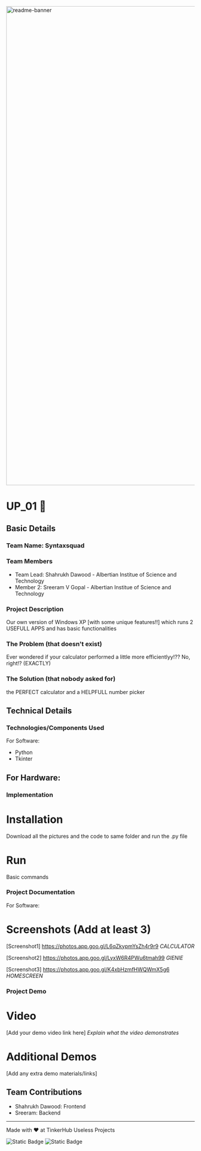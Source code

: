 <img width="1280" alt="readme-banner" src="https://github.com/user-attachments/assets/35332e92-44cb-425b-9dff-27bcf1023c6c">

# UP_01 🎯


## Basic Details
### Team Name: Syntaxsquad


### Team Members
- Team Lead: Shahrukh Dawood - Albertian Institue of Science and Technology
- Member 2: Sreeram V Gopal - Albertian Institue of Science and Technology

### Project Description
Our own version of Windows XP [with some unique features!!] which runs 2 USEFULL APPS and has basic functionalities

### The Problem (that doesn't exist)
Ever wondered if your calculator performed a little more efficientlyy!??
No, right!? (EXACTLY)

### The Solution (that nobody asked for)
the PERFECT calculator and a HELPFULL number picker

## Technical Details
### Technologies/Components Used
For Software:
- Python
- Tkinter

For Hardware:
-------

### Implementation
# Installation
Download all the pictures and the code to same folder and run the .py file

# Run
Basic commands

### Project Documentation
For Software:

# Screenshots (Add at least 3)
[Screenshot1] https://photos.app.goo.gl/L6qZkypmYsZh4r9r9
*CALCULATOR*

[Screenshot2] https://photos.app.goo.gl/LyxW6R4PWu6tmah99
*GIENIE*

[Screenshot3] https://photos.app.goo.gl/K4xbHzmfHWQWmX5g6
*HOMESCREEN*

### Project Demo
# Video
[Add your demo video link here]
*Explain what the video demonstrates*

# Additional Demos
[Add any extra demo materials/links]

## Team Contributions
- Shahrukh Dawood: Frontend
- Sreeram: Backend

---
Made with ❤️ at TinkerHub Useless Projects 

![Static Badge](https://img.shields.io/badge/TinkerHub-24?color=%23000000&link=https%3A%2F%2Fwww.tinkerhub.org%2F)
![Static Badge](https://img.shields.io/badge/UselessProject--24-24?link=https%3A%2F%2Fwww.tinkerhub.org%2Fevents%2FQ2Q1TQKX6Q%2FUseless%2520Projects)
